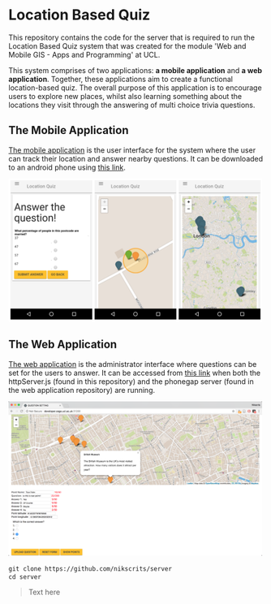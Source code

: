 
# Location Based Quiz

This repository contains the code for the server that is required to run the Location Based Quiz system that was created for the module 'Web and Mobile GIS - Apps and Programming' at UCL.

This system comprises of two applications:  **a mobile application** and **a web application**. Together, these applications aim to create a functional location-based quiz. The overall purpose of this application is to encourage users to explore new places, whilst also learning something about the locations they visit through the answering of multi choice trivia questions.

## The Mobile Application
[The mobile application](https://github.com/nikscrits/quiz) is the user interface for the system where the user can track their location and answer nearby questions. It can be downloaded to an android phone using [this link](https://build.phonegap.com/apps/3152351/builds).

<img src="https://github.com/nikscrits/server/blob/master/screenshots/mobapp.png" width="500">

## The Web Application
[The web application](https://github.com/nikscrits/questions) is the administrator interface where questions can be set for the users to answer. It can be accessed from [this link](https://http://developer.cege.ucl.ac.uk:31288/) when both the httpServer.js (found in this repository) and the phonegap server (found in the web application repository) are running.

<img src="https://github.com/nikscrits/server/blob/master/screenshots/webapp.png" width="500">




```
git clone https://github.com/nikscrits/server
cd server
```

>Text here